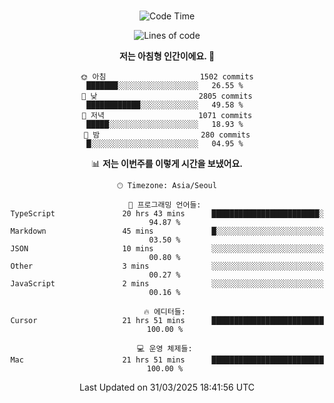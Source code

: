 <div align="center">

<br />

 <!--START_SECTION:waka-->
![Code Time](http://img.shields.io/badge/Code%20Time-4%2C422%20hrs%2020%20mins-blue)

![Lines of code](https://img.shields.io/badge/%EC%A0%80%EB%8A%94%20%EC%97%AC%ED%83%9C%EA%B9%8C%EC%A7%80%20-3.3%20million%20%EC%A4%84%EC%9D%98%20%EC%BD%94%EB%93%9C%EB%A5%BC%20%EC%9E%91%EC%84%B1%ED%96%88%EC%96%B4%EC%9A%94.-blue)

**저는 아침형 인간이에요. 🐤** 

```text
🌞 아침                     1502 commits        ███████░░░░░░░░░░░░░░░░░░   26.55 % 
🌆 낮　                     2805 commits        ████████████░░░░░░░░░░░░░   49.58 % 
🌃 저녁                     1071 commits        █████░░░░░░░░░░░░░░░░░░░░   18.93 % 
🌙 밤　                     280 commits         █░░░░░░░░░░░░░░░░░░░░░░░░   04.95 % 
```


📊 **저는 이번주를 이렇게 시간을 보냈어요.** 

```text
🕑︎ Timezone: Asia/Seoul

💬 프로그래밍 언어들: 
TypeScript               20 hrs 43 mins      ████████████████████████░   94.87 % 
Markdown                 45 mins             █░░░░░░░░░░░░░░░░░░░░░░░░   03.50 % 
JSON                     10 mins             ░░░░░░░░░░░░░░░░░░░░░░░░░   00.80 % 
Other                    3 mins              ░░░░░░░░░░░░░░░░░░░░░░░░░   00.27 % 
JavaScript               2 mins              ░░░░░░░░░░░░░░░░░░░░░░░░░   00.16 % 

🔥 에디터들: 
Cursor                   21 hrs 51 mins      █████████████████████████   100.00 % 

💻 운영 체제들: 
Mac                      21 hrs 51 mins      █████████████████████████   100.00 % 
```


 Last Updated on 31/03/2025 18:41:56 UTC
<!--END_SECTION:waka-->

</div>
